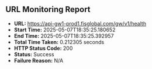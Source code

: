## URL Monitoring Report

- **URL:** https://api-gw1-prod1.fisglobal.com/gw/v1/health
- **Start Time:** 2025-05-07T18:35:25.180652
- **End Time:** 2025-05-07T18:35:25.392957
- **Total Time Taken:** 0.212305 seconds
- **HTTP Status Code:** 200
- **Status:** Success
- **Failure Reason:** N/A
